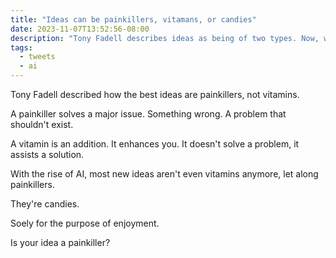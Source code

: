 ```yaml
---
title: "Ideas can be painkillers, vitamans, or candies"
date: 2023-11-07T13:52:56-08:00
description: "Tony Fadell describes ideas as being of two types. Now, with the rise of AI, a third has been introduced"
tags:
  - tweets
  - ai
---
```

Tony Fadell described how the best ideas are painkillers, not vitamins. 

A painkiller solves a major issue. Something wrong. A problem that shouldn't exist.

A vitamin is an addition. It enhances you. It doesn't solve a problem, it assists a solution.

With the rise of AI, most new ideas aren't even vitamins anymore, let along painkillers.

They're candies. 

Soely for the purpose of enjoyment.

Is your idea a painkiller?